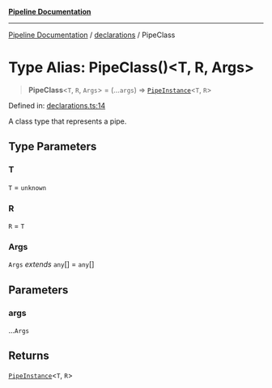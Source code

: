 [**Pipeline Documentation**](../../README.md)

***

[Pipeline Documentation](../../README.md) / [declarations](../README.md) / PipeClass

# Type Alias: PipeClass()\<T, R, Args\>

> **PipeClass**\<`T`, `R`, `Args`\> = (...`args`) => [`PipeInstance`](PipeInstance.md)\<`T`, `R`\>

Defined in: [declarations.ts:14](https://github.com/stonemjs/pipeline/blob/2eff0e8e1fb564de78ed833206823c91f7932eb4/src/declarations.ts#L14)

A class type that represents a pipe.

## Type Parameters

### T

`T` = `unknown`

### R

`R` = `T`

### Args

`Args` *extends* `any`[] = `any`[]

## Parameters

### args

...`Args`

## Returns

[`PipeInstance`](PipeInstance.md)\<`T`, `R`\>
